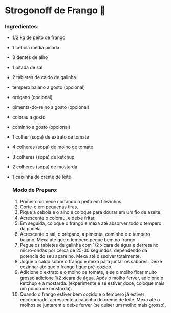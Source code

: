# Strogonoff de Frango :chicken:

 ### Ingredientes:

- 1/2 kg de peito de frango

- 1 cebola média picada

- 3 dentes de alho

- 1 pitada de sal

- 2 tabletes de caldo de galinha

- tempero baiano a gosto (opcional)

- orégano (opcional)

- pimenta-do-reino a gosto (opcional)

- colorau a gosto

- cominho a gosto (opcional)

- 1 colher (sopa) de extrato de tomate

- 4 colheres (sopa) de molho de tomate

- 3 colheres (sopa) de ketchup

- 2 colheres (sopa) de mostarda

- 1 caixinha de creme de leite

  ### Modo de Preparo:

  1. Primeiro comece cortando o peito em filézinhos.
  2. Corte-o em pequenas tiras.
  3. Pique a cebola e o alho e coloque para dourar em um fio de azeite.
  4. Acrescente o colorau, e deixe fritar.
  5. Em seguida, coloque o frango e mexa até absorver todo o tempero da panela.
  6. Acrescente o sal, o orégano, a pimenta, cominho e o tempero baiano. Mexa até que o tempero pegue bem no frango.
  7. Pegue os tabletes de galinha com 1/2 xícara de água e derreta no micro-ondas por cerca de 25-30 segundos, dependendo da potencia do seu aparelho. Mexa até dissolver totalmente.
  8. Jogue o caldo sobre o frango e mexa para juntar os sabores. Deixe cozinhar até que o frango fique pré-cozido.
  9. Adicione o extrato e o molho de tomate, e se o molho ficar muito grosso adicione 1/2 xícara de água. Após o molho ferver, adicione o ketchup e a mostarda. (experimente e se estiver doce, coloque mais um pouco de mostarda).
  10. Quando o frango estiver bem cozido e o tempero já estiver encorporado, acrescente a caixinha do creme de leite. Mexa até o molhos se juntarem e deixe ferver (se quiser um molho mais grosso).

  

